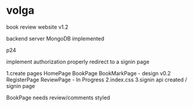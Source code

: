 # volga
book review website v1.2

backend server MongoDB implemented


p24

implement authorization properly 
redirect to a signin page 

1.create pages 
    HomePage
    BookPage
    BookMarkPage - design v0.2
    RegisterPage
    ReviewPage - In Progress
2.index.css 
3.signin api created / signin page 



BookPage needs review/comments styled